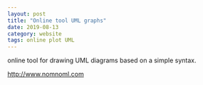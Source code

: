 ```yaml
---
layout: post
title: "Online tool UML graphs"
date: 2019-08-13
category: website
tags: online plot UML
---
```



online tool for drawing UML diagrams based on a simple syntax. 


<a href="http://www.nomnoml.com">http://www.nomnoml.com</a>
